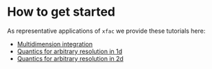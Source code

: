 # How to get started

As representative applications of `xfac` we provide these tutorials here:

- [Multidimension integration](./integral_nd)
- [Quantics for arbitrary resolution in 1d](./quantics1d)
- [Quantics for arbitrary resolution in 2d](./quantics2d)
